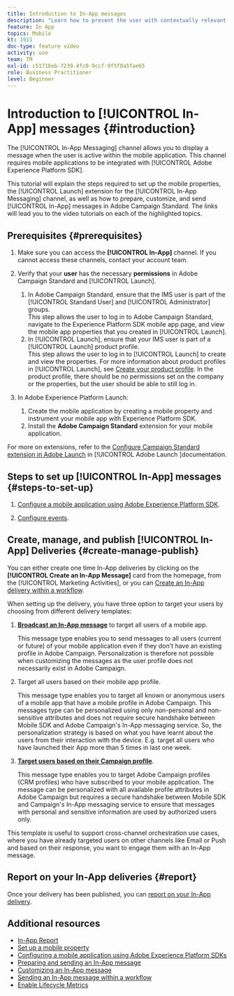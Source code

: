 ```yaml
---
title: Introduction to In-App messages
description: "Learn how to present the user with contextually relevant in-app messages in response to a customer's real-time behavior within the mobile application."
feature: In App
topics: Mobile
kt: 1911
doc-type: feature video
activity: use
team: TM
exl-id: c51716eb-7239-4fc0-9ccf-9f5f0a5fae65
role: Business Practitioner
level: Beginner
---
```

# Introduction to [!UICONTROL In-App] messages {#introduction}

The [!UICONTROL In-App Messaging] channel allows you to display a message when the user is active within the mobile application. This channel requires mobile applications to be integrated with [!UICONTROL Adobe Experience Platform SDK].

This tutorial will explain the steps required to set up the mobile properties, the [!UICONTROL Launch] extension for the [!UICONTROL In-App Messaging] channel, as well as how to prepare, customize, and send [!UICONTROL In-App] messages in Adobe Campaign Standard. The links will lead you to the video tutorials on each of the highlighted topics.

## Prerequisites {#prerequisites}

1. Make sure you can access the **[!UICONTROL In-App]** channel. If you cannot access these channels, contact your account team.  
1. Verify that your **user** has the necessary **permissions** in Adobe Campaign Standard and [!UICONTROL Launch].

    1. In Adobe Campaign Standard, ensure that the IMS user is part of the [!UICONTROL Standard User] and [!UICONTROL Administrator] groups.  
       This step allows the user to log in to Adobe Campaign Standard, navigate to the Experience Platform SDK mobile app page, and view the mobile app properties that you created in [!UICONTROL Launch].
    1. In [!UICONTROL Launch], ensure that your IMS user is part of a [!UICONTROL Launch] product profile.  
       This step allows the user to log in to [!UICONTROL Launch] to create and view the properties. For more information about product profiles in [!UICONTROL Launch], see [Create your product profile](https://docs.adobelaunch.com/launch-reference/administration/user-permissions#3-create-your-product-profile). In the product profile, there should be no permissions set on the company or the properties, but the user should be able to still log in.

1. In Adobe Experience Platform Launch:

    1. Create the mobile application by creating a mobile property and instrument your mobile app with Experience Platform SDK.
    1. Install the **Adobe Campaign Standard** extension for your mobile application.

For more on extensions, refer to the [Configure Campaign Standard extension in Adobe Launch](https://aep-sdks.gitbook.io/docs/using-mobile-extensions/adobe-campaign-standard) in [!UICONTROL Adobe Launch ]documentation.

## Steps to set up [!UICONTROL In-App] messages {#steps-to-set-up}

1. [Configure a mobile application using Adobe Experience Platform SDK](/help/communication-channels/mobile/configure-mobile-apps-using-aep-sdk.md).

1. [Configure events](/help/communication-channels/mobile/in-app/configure-events.md).

## Create, manage, and publish [!UICONTROL In-App] Deliveries {#create-manage-publish}

You can either create one time In-App deliveries by clicking on the **[!UICONTROL Create an In-App Message]** card from the homepage, from the [!UICONTROL Marketing Activities], or you can [Create an In-App delivery within a workflow](/help/communication-channels/mobile/in-app/in-app-activity.md).

When setting up the delivery, you have three option to target your users by choosing from different delivery templates:

1. [**Broadcast an In-App message**](/help/communication-channels/mobile/in-app/broadcast-in-app-message.md) to target all users of a mobile app. 

   This message type enables you to send messages to all users (current or future) of your mobile application even if they don't have an existing profile in Adobe Campaign. Personalization is therefore not possible when customizing the messages as the user profile does not necessarily exist in Adobe Campaign.

1. Target all users based on their mobile app profile.

   This message type enables you to target all known or anonymous users of a mobile app that have a mobile profile in Adobe Campaign. This messages type can be personalized using only non-personal and non-sensitive attributes and does not require secure handshake between Mobile SDK and Adobe Campaign's In-App messaging service. So, the personalization strategy is based on what you have learnt about the users from their interaction with the device. E.g. target all users who have  launched their App more than 5 times in last one week.

1. [**Target users based on their Campaign profile**](/help/communication-channels/mobile/in-app/target-users-based-on-campaign-profile.md).

   This message type enables you to target Adobe Campaign profiles (CRM profiles) who have subscribed to your mobile application. The message can be personalized with all available profile attributes in Adobe Campaign but requires a secure handshake between Mobile SDK and Campaign's In-App messaging service to ensure that messages with personal and sensitive information are used by authorized users only.

This template is useful to support cross-channel orchestration use cases, where you have already targeted users on other channels like Email or Push and based on their response, you want to engage them with an In-App message.

## Report on your In-App deliveries {#report}

Once your delivery has been published, you can [report on your In-App delivery](/help/communication-channels/mobile/in-app/in-app-reporting.md).

## Additional resources

* [In-App Report](https://docs.adobe.com/content/help/en/campaign-standard/using/reporting/list-of-reports/in-app-report.html)
* [Set up a mobile property](https://aep-sdks.gitbook.io/docs/getting-started/create-a-mobile-property)
* [Configuring a mobile application using Adobe Experience Platform SDKs](https://helpx.adobe.com/campaign/kb/configuring-app-sdk.html)
* [Preparing and sending an In-App message](https://docs.adobe.com/content/help/en/campaign-standard/using/communication-channels/in-app-messaging/preparing-and-sending-an-in-app-message.html)
* [Customizing an In-App message](https://docs.adobe.com/content/help/en/campaign-standard/using/communication-channels/in-app-messaging/customizing-an-in-app-message.html)
* [Sending an In-App message within a workflow](https://docs.adobe.com/content/help/en/campaign-standard/using/managing-processes-and-data/channel-activities/in-app-delivery.html)
* [Enable Lifecycle Metrics](https://aep-sdks.gitbook.io/docs/getting-started/initialize-the-sdk#enable-lifecycle-metrics)
